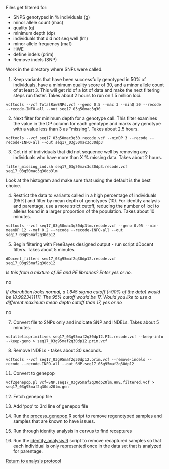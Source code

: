 Files get filtered for:

- SNPS genotyped in % individuals (g)
- minor allele count (mac)
- quality (q)
- minimum depth (dp)
- individuals that did not seq well (lm)
- minor allele frequency (maf)
- HWE
- define indels (prim)
- Remove indels (SNP)

Work in the directory where SNPs were called.

1. Keep variants that have been successfully genotyped in 50% of individuals, have a minimum quality score of 30, and a minor allele count of at least 3.  This will get rid of a lot of data and make the next filtering steps run faster. Takes about 2 hours to run on 1.5 million loci.

 `vcftools --vcf TotalRawSNPs.vcf --geno 0.5 --mac 3 --minQ 30 --recode --recode-INFO-all --out seq17_03g50mac3q30`

2. Next filter for minimum depth for a genotype call.  This filter examines the value in the DP column for each genotype and marks any genotype with a value less than 3 as "missing".  Takes about 2.5 hours.

 `vcftools --vcf seq17_03g50mac3q30.recode.vcf --minDP 3 --recode --recode-INFO-all --out seq17_03g50mac3q30dp3`

3. Get rid of individuals that did not sequence well by removing any individuals who have more than X % missing data.  Takes about 2 hours.

 `filter_missing_ind.sh seq17_03g50mac3q30dp3.recode.vcf  seq17_03g50mac3q30dp3lm`
 
 Look at the histogram and make sure that using the default is the best choice.
  
4. Restrict the data to variants called in a high percentage of individuals (95%) and filter by mean depth of genotypes (10). For identity analysis and parentage, use a more strict cutoff, reducing the number of loci to alleles found in a larger proportion of the population.  Takes about 10 minutes.

 `vcftools --vcf seq17_03g50mac3q30dp3lm.recode.vcf --geno 0.95 --min-meanDP 12 --maf 0.2 --recode --recode-INFO-all --out seq17_03g95maf2q30dp12`

5. Begin filtering with FreeBayes designed output - run script dDocent filters.  Takes about 5 minutes.

 `dDocent_filters seq17_03g95maf2q30dp12.recode.vcf seq17_03g95maf2q30dp12`

 *Is this from a mixture of SE and PE libraries? Enter yes or no.*

 no

 *If distrubtion looks normal, a 1.645 sigma cutoff (~90% of the data) would be 18.9923411111.  The 95% cutoff would be 17. Would you like to use a different maximum mean depth cutoff than 17, yes or no*

 no

7. Convert file to SNPs only and indicate SNP and INDELs. Takes about 5 minutes.

 `vcfallelicprimitives seq17_03g95maf2q30dp12.FIL.recode.vcf --keep-info --keep-geno > seq17_03g95maf2q30dp12.prim.vcf`

8. Remove INDELs - takes about 30 seconds.

 `vcftools --vcf seq17_03g95maf2q30dp12.prim.vcf --remove-indels --recode --recode-INFO-all --out SNP.seq17_03g95maf2q30dp12`

11. Convert to genepop

 `vcf2genepop.pl vcf=SNP.seq17_03g95maf2q30dp20lm.HWE.filtered.vcf > seq17_03g95maf2q30dp20lm.gen`

12. Fetch genepop file

13. Add ‘pop’ to 3rd line of genepop file

14. Run the [process_genepop.R](https://github.com/stuartmichelle/Genetics/blob/master/code/process_genepop.R) script to remove regenotyped samples and samples that are known to have issues.

15. Run through identity analysis in cervus to find recaptures

16. Run the [identity_analysis.R]() script to remove recaptured samples so that each individual is only represented once in the data set that is analyzed for parentage.

[Return to analysis protocol](./0.hiseq_ddocent.md)
